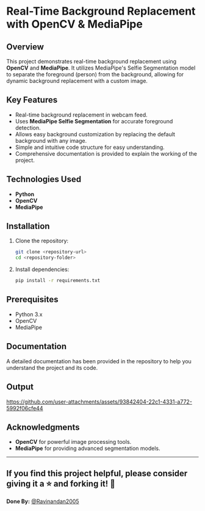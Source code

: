 # Real-Time Background Replacement with OpenCV & MediaPipe

## Overview
This project demonstrates real-time background replacement using **OpenCV** and **MediaPipe**. It utilizes MediaPipe's Selfie Segmentation model to separate the foreground (person) from the background, allowing for dynamic background replacement with a custom image.

## Key Features
- Real-time background replacement in webcam feed.
- Uses **MediaPipe Selfie Segmentation** for accurate foreground detection.
- Allows easy background customization by replacing the default background with any image.
- Simple and intuitive code structure for easy understanding.
- Comprehensive documentation is provided to explain the working of the project.

## Technologies Used
- **Python**
- **OpenCV**
- **MediaPipe**

## Installation
1. Clone the repository:
   ```bash
   git clone <repository-url>
   cd <repository-folder>
   ```

2. Install dependencies:
   ```bash
   pip install -r requirements.txt
   ```

## Prerequisites
- Python 3.x
- OpenCV
- MediaPipe

## Documentation
A detailed documentation has been provided in the repository to help you understand the project and its code.

## Output


https://github.com/user-attachments/assets/93842404-22c1-4331-a772-5992f06cfe44



## Acknowledgments
- **OpenCV** for powerful image processing tools.
- **MediaPipe** for providing advanced segmentation models.

---

## If you find this project helpful, please consider giving it a ⭐ and forking it! 🙏

**Done By:** [@Ravinandan2005](https://github.com/ravinandan2005)
